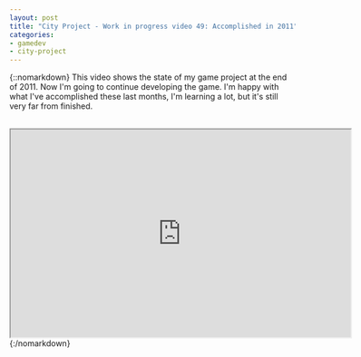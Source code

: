 ```yaml
---
layout: post
title: "City Project - Work in progress video 49: Accomplished in 2011"
categories:
- gamedev
- city-project
---
```


{::nomarkdown}
This video shows the state of my game project at the end of 2011. Now I'm going to continue developing the game. I'm happy with what I've accomplished these last months, I'm learning a lot, but it's still very far from finished.<br /><br /><div style="text-align: center;"><iframe height="367" src="http://www.youtube.com/embed/4t5rU3SESWM" width="600"></iframe></div>
{:/nomarkdown}